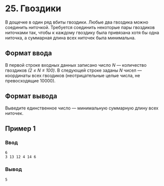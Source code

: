 # 25. Гвоздики

В дощечке в один ряд вбиты гвоздики. Любые два гвоздика можно соединить ниточкой. Требуется соединить некоторые пары
гвоздиков ниточками так, чтобы к каждому гвоздику была привязана хотя бы одна ниточка, а суммарная длина всех ниточек
была минимальна.

## Формат ввода

В первой строке входных данных записано число _N_ — количество гвоздиков _(2 ≤ N ≤ 100)_. В следующей строке заданы _N_
чисел — координаты всех гвоздиков (неотрицательные целые числа, не превосходящие 10000).

## Формат вывода

Выведите единственное число — минимальную суммарную длину всех ниточек.

## Пример 1

### Ввод

    6
    3 13 12 4 14 6

### Вывод

    5
